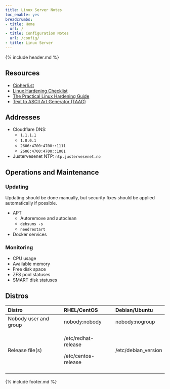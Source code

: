 ```yaml
---
title: Linux Server Notes
toc_enable: yes
breadcrumbs:
- title: Home
  url: /
- title: Configuration Notes
  url: /config/
- title: Linux Server
---
```

{% include header.md %}

## Resources

- [Cipherli.st](https://cipherli.st/)
- [Linux Hardening Checklist](https://github.com/trimstray/linux-hardening-checklist)
- [The Practical Linux Hardening Guide](https://github.com/trimstray/the-practical-linux-hardening-guide)
- [Text to ASCII Art Generator \(TAAG\)](http://patorjk.com/software/taag/#p=display&f=Slant&t=)

## Addresses

- Cloudflare DNS:
  - `1.1.1.1`
  - `1.0.0.1`
  - `2606:4700:4700::1111`
  - `2606:4700:4700::1001`
- Justervesenet NTP: `ntp.justervesenet.no`

## Operations and Maintenance

### Updating

Updating should be done manually, but security fixes should be applied automatically if possible.

- APT
  - Autoremove and autoclean
  - `debsums -s`
  - `needrestart`
- Docker services

### Monitoring

- CPU usage
- Available memory
- Free disk space
- ZFS pool statuses
- SMART disk statuses

## Distros
<table>
  <thead>
    <tr>
      <th style="text-align:left">Distro</th>
      <th style="text-align:left">RHEL/CentOS</th>
      <th style="text-align:left">Debian/Ubuntu</th>
    </tr>
  </thead>
  <tbody>
    <tr>
      <td style="text-align:left">Nobody user and group</td>
      <td style="text-align:left">nobody:nobody</td>
      <td style="text-align:left">nobody:nogroup</td>
    </tr>
    <tr>
      <td style="text-align:left">Release file(s)</td>
      <td style="text-align:left">
        <p>/etc/redhat-release</p>
        <p>/etc/centos-release</p>
      </td>
      <td style="text-align:left">/etc/debian_version</td>
    </tr>
    <tr>
      <td style="text-align:left"></td>
      <td style="text-align:left"></td>
      <td style="text-align:left"></td>
    </tr>
  </tbody>
</table>

{% include footer.md %}
